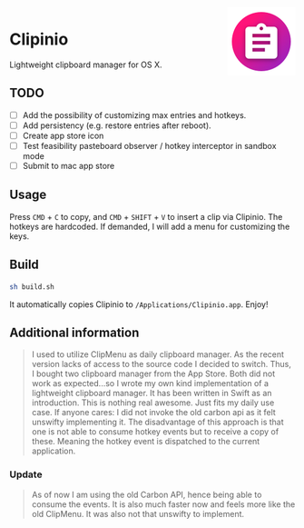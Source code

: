 <img align="right" src="Sketch/Clipinio.png">

# Clipinio

Lightweight clipboard manager for OS X.

## TODO

- [ ] Add the possibility of customizing max entries and hotkeys.
- [ ] Add persistency (e.g. restore entries after reboot).
- [ ] Create app store icon
- [ ] Test feasibility pasteboard observer / hotkey interceptor in sandbox mode
- [ ] Submit to mac app store

## Usage

Press `CMD` + `C` to copy, and `CMD` + `SHIFT` + `V` to insert a clip via Clipinio. The hotkeys are hardcoded. If demanded, I will add a menu for customizing the keys.

## Build

```bash
sh build.sh
```

It automatically copies Clipinio to `/Applications/Clipinio.app`. Enjoy!

## Additional information

> I used to utilize ClipMenu as daily clipboard manager. As the recent version lacks of access to the source code I decided to switch. Thus, I bought two clipboard manager from the App Store. Both did not work as expected...so I wrote my own kind implementation of a lightweight clipboard manager. It has been written in Swift as an introduction. This is nothing real awesome. Just fits my daily use case. If anyone cares: I did not invoke the old carbon api as it felt unswifty implementing it. The disadvantage of this approach is that one is not able to consume hotkey events but to receive a copy of these. Meaning the hotkey event is dispatched to the current application.

### Update

> As of now I am using the old Carbon API, hence being able to consume the events. It is also much faster now and feels more like the old ClipMenu. It was also not that unswifty to implement.
